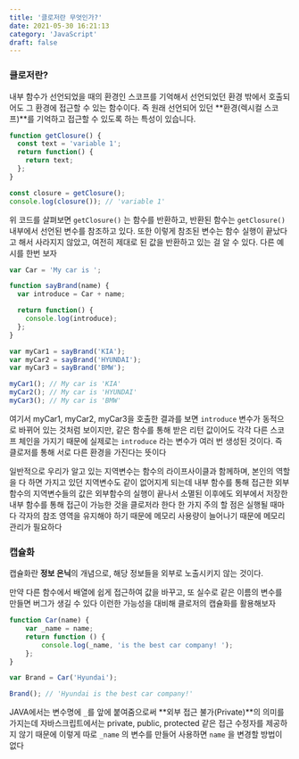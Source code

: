 ```yaml
---
title: '클로저란 무엇인가?'
date: 2021-05-30 16:21:13
category: 'JavaScript'
draft: false
---
```

### 클로저란?

내부 함수가 선언되었을 때의 환경인 스코프를 기억해서 선언되었던 환경 밖에서 호출되어도 그 환경에 접근할 수 있는 함수이다. 즉 원래 선언되어 있던 **환경(렉시컬 스코프)**를 기억하고 접근할 수 있도록 하는 특성이 있습니다.

```jsx
function getClosure() {
  const text = 'variable 1';
  return function() {
    return text;
  };
}

const closure = getClosure();
console.log(closure()); // 'variable 1'
```

위 코드를 살펴보면 `getClosure()` 는 함수를 반환하고, 반환된 함수는 `getClosure()` 내부에서 선언된 변수를 참조하고 있다. 또한 이렇게 참조된 변수는 함수 실행이 끝났다고 해서 사라지지 않았고, 여전히 제대로 된 값을 반환하고 있는 걸 알 수 있다. 다른 예시를 한번 보자

```jsx
var Car = 'My car is ';

function sayBrand(name) {
  var introduce = Car + name;

  return function() {
    console.log(introduce);
  };
}

var myCar1 = sayBrand('KIA');
var myCar2 = sayBrand('HYUNDAI');
var myCar3 = sayBrand('BMW');

myCar1(); // My car is 'KIA'
myCar2(); // My car is 'HYUNDAI'
myCar3(); // My car is 'BMW'
```

여기서 myCar1, myCar2, myCar3을 호출한 결과를 보면 `introduce` 변수가 동적으로 바뀌어 있는 것처럼 보이지만, 같은 함수를 통해 받은 리턴 값이어도 각각 다른 스코프 체인을 가지기 때문에 실제로는 `introduce` 라는 변수가 여러 번 생성된 것이다. 즉 클로저를 통해 서로 다른 환경을 가진다는 뜻이다

일반적으로 우리가 알고 있는 지역변수는 함수의 라이프사이클과 함께하며, 본인의 역할을 다 하면 가지고 있던 지역변수도 같이 없어지게 되는데 내부 함수를 통해 접근한 외부 함수의 지역변수들의 값은 외부함수의 실행이 끝나서 소멸된 이후에도 외부에서 저장한 내부 함수를 통해 접근이 가능한 것을 클로저라 한다 한 가지 주의 할 점은 실행될 때마다 각자의 참조 영역을 유지해야 하기 때문에 메모리 사용량이 늘어나기 때문에 메모리 관리가 필요하다

### 캡슐화

캡슐화란 **정보 은닉**의 개념으로, 해당 정보들을 외부로 노출시키지 않는 것이다. 

만약 다른 함수에서 배열에 쉽게 접근하여 값을 바꾸고, 또 실수로 같은 이름의 변수를 만들면 버그가 생길 수 있다 이런한 가능성을 대비해 클로저의 캡슐화를 활용해보자

```jsx
function Car(name) {
    var _name = name;
    return function () {
        console.log(_name, 'is the best car company! ');
    };
}

var Brand = Car('Hyundai');

Brand(); // 'Hyundai is the best car company!'
```

JAVA에서는 변수명에 `_`를 앞에 붙여줌으로써 **외부 접근 불가(Private)**의 의미를 가지는데 자바스크립트에서는 private, public, protected 같은 접근 수정자를 제공하지 않기 때문에 이렇게 따로 `_name` 의 변수를 만들어 사용하면 `name` 을 변경할 방법이 없다